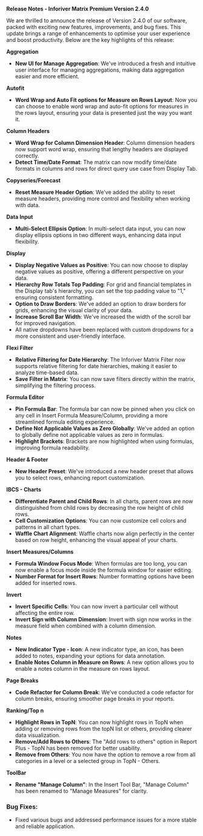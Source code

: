 
**Release Notes - Inforiver Matrix Premium Version 2.4.0**

We are thrilled to announce the release of Version 2.4.0 of our software, packed with exciting new features, improvements, and bug fixes. This update brings a range of enhancements to optimise your user experience and boost productivity. Below are the key highlights of this release:

**Aggregation**
- **New UI for Manage Aggregation**: We've introduced a fresh and intuitive user interface for managing aggregations, making data aggregation easier and more efficient.

**Autofit**
- **Word Wrap and Auto Fit options for Measure on Rows Layout**: Now you can choose to enable word wrap and auto-fit options for measures in the rows layout, ensuring your data is presented just the way you want it.
  
**Column Headers**
- **Word Wrap for Column Dimension Header**: Column dimension headers now support word wrap, ensuring that lengthy headers are displayed correctly.
- **Detect Time/Date Format**: The matrix can now modify time/date formats in columns and rows for direct query use case from Display Tab.

**Copyseries/Forecast**
- **Reset Measure Header Option**: We've added the ability to reset measure headers, providing more control and flexibility when working with data.

**Data Input**
- **Multi-Select Ellipsis Option**: In multi-select data input, you can now display ellipsis options in two different ways, enhancing data input flexibility.

**Display**
- **Display Negative Values as Positive**: You can now choose to display negative values as positive, offering a different perspective on your data.
- **Hierarchy Row Totals Top Padding**: For grid and financial templates in the Display tab's hierarchy, you can set the top padding value to "1," ensuring consistent formatting.
- **Option to Draw Borders**: We've added an option to draw borders for grids, enhancing the visual clarity of your data.
- **Increase Scroll Bar Width**: We've increased the width of the scroll bar for improved navigation.
- All native dropdowns have been replaced with custom dropdowns for a more consistent and user-friendly interface.


**Flexi Filter**
- **Relative Filtering for Date Hierarchy**: The Inforiver Matrix Filter now supports relative filtering for date hierarchies, making it easier to analyze time-based data.
- **Save Filter in Matrix**: You can now save filters directly within the matrix, simplifying the filtering process.

**Formula Editor**
- **Pin Formula Bar**: The formula bar can now be pinned when you click on any cell in Insert Formula Measure/Column, providing a more streamlined formula editing experience.
- **Define Not Applicable Values as Zero Globally**: We've added an option to globally define not applicable values as zero in formulas.
- **Highlight Brackets**: Brackets are now highlighted when using formulas, improving formula readability.

**Header & Footer**
- **New Header Preset**: We've introduced a new header preset that allows you to select rows, enhancing report customization.

**IBCS - Charts**
- **Differentiate Parent and Child Rows**: In all charts, parent rows are now distinguished from child rows by decreasing the row height of child rows.
- **Cell Customization Options**: You can now customize cell colors and patterns in all chart types.
- **Waffle Chart Alignment**: Waffle charts now align perfectly in the center based on row height, enhancing the visual appeal of your charts.

**Insert Measures/Columns**
- **Formula Window Focus Mode**: When formulas are too long, you can now enable a focus mode inside the formula window for easier editing.
- **Number Format for Insert Rows**: Number formatting options have been added for inserted rows.

**Invert**
- **Invert Specific Cells**: You can now invert a particular cell without affecting the entire row. 
- **Invert Sign with Column Dimension**: Invert with sign now works in the measure field when combined with a column dimension.
 

**Notes**
- **New Indicator Type - Icon**: A new indicator type, an icon, has been added to notes, expanding your options for data annotation.
- **Enable Notes Column in Measure on Rows**: A new option allows you to enable a notes column in the measure on rows layout.

**Page Breaks**
- **Code Refactor for Column Break**: We've conducted a code refactor for column breaks, ensuring smoother page breaks in your reports.

**Ranking/Top n**
- **Highlight Rows in TopN**: You can now highlight rows in TopN when adding or removing rows from the topN list or others, providing clearer data visualization.
- **Remove/Add Rows to Others**: The "Add rows to others" option in Report Plus - TopN has been removed for better usability.
- **Remove from Others**: You now have the option to remove a row from all categories in a level or a selected group in TopN - Others.

**ToolBar**
- **Rename "Manage Column"**: In the Insert Tool Bar, "Manage Column" has been renamed to "Manage Measures" for clarity.
 
### Bug Fixes:

- Fixed various bugs and addressed performance issues for a more stable and reliable application.
 
